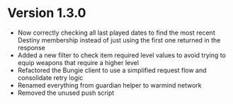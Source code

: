 Version 1.3.0
===============
- Now correctly checking all last played dates to find the most recent Destiny membership
  instead of just using the first one returned in the response
- Added a new filter to check item required level values to avoid trying to equip weapons
  that require a higher level
- Refactored the Bungie client to use a simplified request flow and consolidate retry logic
- Renamed everything from guardian helper to warmind network
- Removed the unused push script

